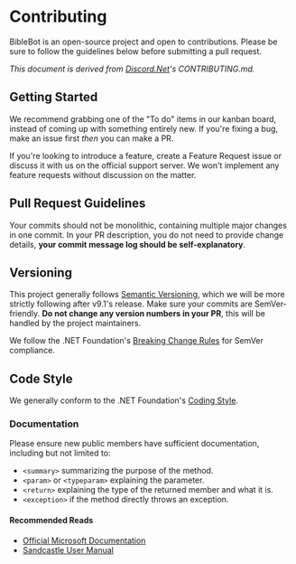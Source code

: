 # Contributing

BibleBot is an open-source project and open to contributions. Please be sure to follow the guidelines below before submitting a pull request.

*This document is derived from [Discord.Net](https://github.com/discord-net/Discord.Net)'s CONTRIBUTING.md.*

## Getting Started

We recommend grabbing one of the "To do" items in our kanban board, instead of coming up with something entirely new. If you're fixing a bug, make an issue first *then* you can make a PR.

If you're looking to introduce a feature, create a Feature Request issue or discuss it with us on the official support server. We won't implement any feature requests without discussion on the matter.

## Pull Request Guidelines

Your commits should not be monolithic, containing multiple major changes in one commit. In your PR description, you do not need to provide change details, **your commit message log should be self-explanatory**.

## Versioning

This project generally follows [Semantic Versioning](https://semver.org/), which we will be more strictly following after v9.1's release. Make sure your commits are SemVer-friendly. **Do not change any version numbers in your PR**, this will be handled by the project maintainers.

We follow the .NET Foundation's [Breaking Change Rules](https://github.com/dotnet/corefx/blob/master/Documentation/coding-guidelines/breaking-change-rules.md) for SemVer compliance.

## Code Style

We generally conform to the .NET Foundation's [Coding Style](https://github.com/dotnet/corefx/blob/master/Documentation/coding-guidelines/coding-style.md).

### Documentation

Please ensure new public members have sufficient documentation, including but not limited to:

* `<summary>` summarizing the purpose of the method.
* `<param>` or `<typeparam>` explaining the parameter.
* `<return>` explaining the type of the returned member and what it is.
* `<exception>` if the method directly throws an exception.

#### Recommended Reads

* [Official Microsoft Documentation](https://docs.microsoft.com)
* [Sandcastle User Manual](https://ewsoftware.github.io/XMLCommentsGuide/html/4268757F-CE8D-4E6D-8502-4F7F2E22DDA3.htm)